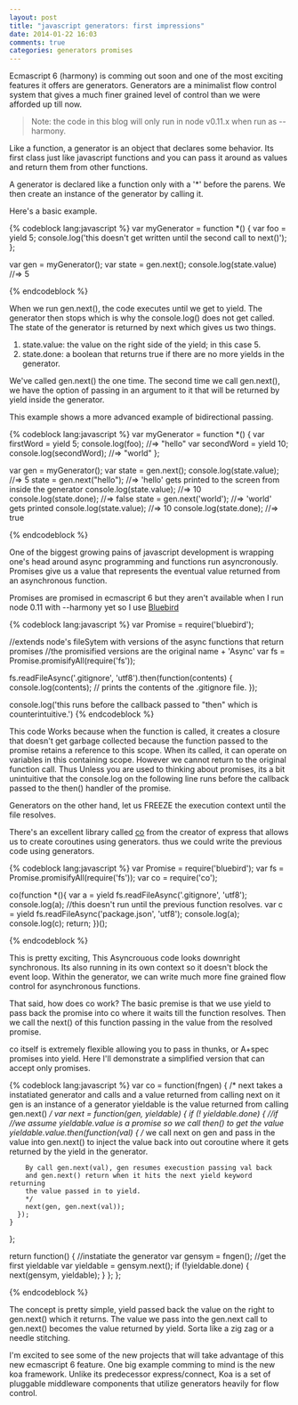 ```yaml
---
layout: post
title: "javascript generators: first impressions"
date: 2014-01-22 16:03
comments: true
categories: generators promises
---
```


Ecmascript 6 (harmony) is comming out soon and one of the most exciting features
it offers are generators. Generators are a minimalist flow control system that gives
a much finer grained level of control than we were afforded up till now.

> Note: the code in this blog will only run in node v0.11.x when run as --harmony.

Like a function, a generator is an object that declares some behavior. Its first class
just like javascript functions and you can pass it around as values and return them from other
functions.

A generator is declared like a function only with a '*' before the parens.
We then create an instance of the generator by calling it.

Here's a basic example.

{% codeblock lang:javascript %}
var myGenerator = function *() {
  var foo = yield 5;
  console.log('this doesn't get written until the second call to next()');
};

var gen = myGenerator();
var state = gen.next();
console.log(state.value) //=> 5

{% endcodeblock %}

When we run gen.next(), the code executes until we get to yield. The generator
then stops which is why the console.log() does not get called. The state of the 
generator is returned by next which gives us two things.

  1. state.value: the value on the right side of the yield; in this case 5.
  2. state.done: a boolean that returns true if there are no more yields in the generator.

We've called gen.next() the one time. The second time we call gen.next(), we have the option
of passing in an argument to it that will be returned by yield inside the generator.

This example shows a more advanced example of bidirectional passing. 

{% codeblock lang:javascript %}
var myGenerator = function *() {
  var firstWord = yield 5;
  console.log(foo); //=> "hello"
  var secondWord = yield 10;
  console.log(secondWord); //=> "world"
};

var gen = myGenerator();
var state = gen.next();
console.log(state.value); //=> 5
state = gen.next("hello");
//=> 'hello' gets printed to the screen from inside the generator
console.log(state.value); //=> 10
console.log(state.done); //=> false
state = gen.next('world');
//=> 'world' gets printed
console.log(state.value); //=> 10
console.log(state.done);  //=> true

{% endcodeblock %}

One of the biggest growing pains of javascript development is wrapping one's
head around async programming and functions run asyncronously. Promises give us a
value that represents the eventual value returned from an asynchronous function.

Promises are promised in ecmascript 6 but they aren't available when I run node 0.11
with --harmony  yet so I use [Bluebird](https://github.com/petkaantonov/bluebird)

{% codeblock lang:javascript %}
var Promise = require('bluebird');

//extends node's fileSytem with versions of the async functions that return promises
//the promisified versions are the original name + 'Async'
var fs = Promise.promisifyAll(require('fs'));

fs.readFileAsync('.gitignore',  'utf8').then(function(contents) {
  console.log(contents); // prints the contents of the .gitignore file.
});

console.log('this runs before the callback passed to "then" which is counterintuitive.')
{% endcodeblock %}

This code Works because when the function is called, it creates a closure that doesn't get
garbage collected because the function passed to the promise retains a reference to this scope.
When its called, it can operate on variables in this containing scope. However we
cannot return to the original function call. Thus Unless you are used to thinking about promises,
its a bit unintuitive that the console.log on the following line runs before the callback passed
to the then() handler of the promise.

Generators on the other hand, let us FREEZE the execution context until the file resolves.

There's an excellent library called
[co](https://github.com/visionmedia/co) from the creator of express that allows
us to create coroutines using generators. thus we could write the previous code using
generators.

{% codeblock lang:javascript %}
var Promise = require('bluebird');
var fs = Promise.promisifyAll(require('fs'));
var co = require('co');

co(function *(){
  var a = yield fs.readFileAsync('.gitignore',  'utf8');
  console.log(a); //this doesn't run until the previous function resolves.
  var c = yield fs.readFileAsync('package.json', 'utf8');
  console.log(a);
  console.log(c);
  return;
})();

{% endcodeblock %}

This is pretty exciting, This Asyncrouous code looks downright synchronous. Its also running
in its own context so it doesn't block the event loop. Within the generator, we can write
much more fine grained flow control for asynchronous functions.

That said, how does co work? The basic premise is that we use yield to pass back the promise
into co where it waits till the function resolves. Then we call the next() of this function
passing in the value from the resolved promise.

co itself is extremely flexible allowing you to pass in thunks, or A+spec promises into
yield. Here I'll demonstrate a simplified version that can accept only promises.

{% codeblock lang:javascript %}
var co = function(fngen) {
  /*
  next takes a instatiated generator and calls
  and a value returned from calling next on it
  gen is an instance of a generator
  yieldable is the value returned from calling gen.next()
  */
  var next = function(gen, yieldable) {
    if (! yieldable.done) { //if 
      //we assume yieldable.value is a promise so we call then() to get the value
      yieldable.value.then(function(val) {
        /*
        we call next on gen and pass in the value into gen.next() to 
        inject the value back into out coroutine where it gets returned
        by the yield in the generator. 
        
        By call gen.next(val), gen resumes execustion passing val back 
        and gen.next() return when it hits the next yield keyword returning 
        the value passed in to yield.
        */
        next(gen, gen.next(val));
      });
    }
  };

  return function() {
    //instatiate the generator
    var gensym = fngen();
    //get the first yieldable
    var yieldable = gensym.next();
    if (!yieldable.done) {
      next(gensym, yieldable);
    }
  };
};


{% endcodeblock %}

The concept is pretty simple, yield passed back the value on the right to gen.next() 
which it returns. The value we pass into the gen.next call to gen.next() becomes
the value returned by yield. Sorta like a zig zag or a needle stitching.

I'm excited to see some of the new projects that will take advantage of this new
ecmascript 6 feature. One big example comming to mind is the new koa framework. Unlike
its predecessor express/connect, Koa is a set of pluggable middleware components
that utilize generators heavily for flow control.



